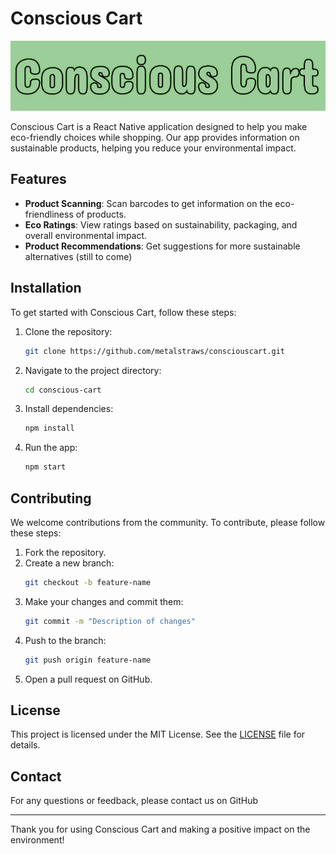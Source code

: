 # Conscious Cart

![alt text](assets\images\logo.png)

Conscious Cart is a React Native application designed to help you make eco-friendly choices while shopping. Our app provides information on sustainable products, helping you reduce your environmental impact.

## Features

- **Product Scanning**: Scan barcodes to get information on the eco-friendliness of products.
- **Eco Ratings**: View ratings based on sustainability, packaging, and overall environmental impact.
- **Product Recommendations**: Get suggestions for more sustainable alternatives (still to come)

## Installation

To get started with Conscious Cart, follow these steps:

1. Clone the repository:
   ```bash
   git clone https://github.com/metalstraws/consciouscart.git
   ```
2. Navigate to the project directory:
   ```bash
   cd conscious-cart
   ```
3. Install dependencies:
   ```bash
   npm install
   ```
4. Run the app:
   ```bash
   npm start
   ```

## Contributing

We welcome contributions from the community. To contribute, please follow these steps:

1. Fork the repository.
2. Create a new branch:
   ```bash
   git checkout -b feature-name
   ```
3. Make your changes and commit them:
   ```bash
   git commit -m "Description of changes"
   ```
4. Push to the branch:
   ```bash
   git push origin feature-name
   ```
5. Open a pull request on GitHub.

## License

This project is licensed under the MIT License. See the [LICENSE](LICENSE) file for details.

## Contact

For any questions or feedback, please contact us on GitHub

---

Thank you for using Conscious Cart and making a positive impact on the environment!

